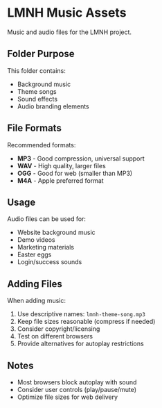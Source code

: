 # LMNH Music Assets

Music and audio files for the LMNH project.

## Folder Purpose

This folder contains:
- Background music
- Theme songs
- Sound effects
- Audio branding elements

## File Formats

Recommended formats:
- **MP3** - Good compression, universal support
- **WAV** - High quality, larger files
- **OGG** - Good for web (smaller than MP3)
- **M4A** - Apple preferred format

## Usage

Audio files can be used for:
- Website background music
- Demo videos
- Marketing materials
- Easter eggs
- Login/success sounds

## Adding Files

When adding music:
1. Use descriptive names: `lmnh-theme-song.mp3`
2. Keep file sizes reasonable (compress if needed)
3. Consider copyright/licensing
4. Test on different browsers
5. Provide alternatives for autoplay restrictions

## Notes

- Most browsers block autoplay with sound
- Consider user controls (play/pause/mute)
- Optimize file sizes for web delivery

